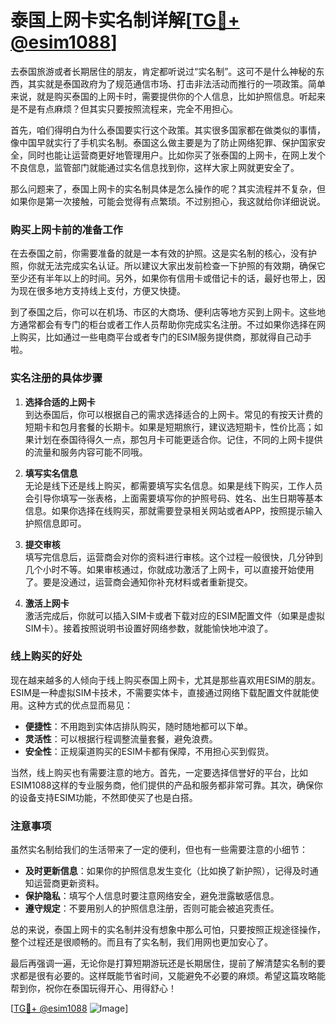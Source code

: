# 泰国上网卡实名制详解[[TG💪+ @esim1088](https://t.me/s/esim1088)]

去泰国旅游或者长期居住的朋友，肯定都听说过“实名制”。这可不是什么神秘的东西，其实就是泰国政府为了规范通信市场、打击非法活动而推行的一项政策。简单来说，就是购买泰国的上网卡时，需要提供你的个人信息，比如护照信息。听起来是不是有点麻烦？但其实只要按照流程来，完全不用担心。

首先，咱们得明白为什么泰国要实行这个政策。其实很多国家都在做类似的事情，像中国早就实行了手机实名制。泰国这么做主要是为了防止网络犯罪、保护国家安全，同时也能让运营商更好地管理用户。比如你买了张泰国的上网卡，在网上发个不良信息，监管部门就能通过实名信息找到你，这样大家上网就更安全了。

那么问题来了，泰国上网卡的实名制具体是怎么操作的呢？其实流程并不复杂，但如果你是第一次接触，可能会觉得有点繁琐。不过别担心，我这就给你详细说说。

### 购买上网卡前的准备工作

在去泰国之前，你需要准备的就是一本有效的护照。这是实名制的核心，没有护照，你就无法完成实名认证。所以建议大家出发前检查一下护照的有效期，确保它至少还有半年以上的时间。另外，如果你有信用卡或借记卡的话，最好也带上，因为现在很多地方支持线上支付，方便又快捷。

到了泰国之后，你可以在机场、市区的大商场、便利店等地方买到上网卡。这些地方通常都会有专门的柜台或者工作人员帮助你完成实名注册。不过如果你选择在网上购买，比如通过一些电商平台或者专门的ESIM服务提供商，那就得自己动手啦。

### 实名注册的具体步骤

1. **选择合适的上网卡**  
   到达泰国后，你可以根据自己的需求选择适合的上网卡。常见的有按天计费的短期卡和包月套餐的长期卡。如果是短期旅行，建议选短期卡，性价比高；如果计划在泰国待得久一点，那包月卡可能更适合你。记住，不同的上网卡提供的流量和服务内容可能不同哦。

2. **填写实名信息**  
   无论是线下还是线上购买，都需要填写实名信息。如果是线下购买，工作人员会引导你填写一张表格，上面需要填写你的护照号码、姓名、出生日期等基本信息。如果你选择在线购买，那就需要登录相关网站或者APP，按照提示输入护照信息即可。

3. **提交审核**  
   填写完信息后，运营商会对你的资料进行审核。这个过程一般很快，几分钟到几个小时不等。如果审核通过，你就成功激活了上网卡，可以直接开始使用了。要是没通过，运营商会通知你补充材料或者重新提交。

4. **激活上网卡**  
   激活完成后，你就可以插入SIM卡或者下载对应的ESIM配置文件（如果是虚拟SIM卡）。接着按照说明书设置好网络参数，就能愉快地冲浪了。

### 线上购买的好处

现在越来越多的人倾向于线上购买泰国上网卡，尤其是那些喜欢用ESIM的朋友。ESIM是一种虚拟SIM卡技术，不需要实体卡，直接通过网络下载配置文件就能使用。这种方式的优点显而易见：

- **便捷性**：不用跑到实体店排队购买，随时随地都可以下单。
- **灵活性**：可以根据行程调整流量套餐，避免浪费。
- **安全性**：正规渠道购买的ESIM卡都有保障，不用担心买到假货。

当然，线上购买也有需要注意的地方。首先，一定要选择信誉好的平台，比如ESIM1088这样的专业服务商，他们提供的产品和服务都非常可靠。其次，确保你的设备支持ESIM功能，不然即使买了也是白搭。

### 注意事项

虽然实名制给我们的生活带来了一定的便利，但也有一些需要注意的小细节：

- **及时更新信息**：如果你的护照信息发生变化（比如换了新护照），记得及时通知运营商更新资料。
- **保护隐私**：填写个人信息时要注意网络安全，避免泄露敏感信息。
- **遵守规定**：不要用别人的护照信息注册，否则可能会被追究责任。

总的来说，泰国上网卡的实名制并没有想象中那么可怕，只要按照正规途径操作，整个过程还是很顺畅的。而且有了实名制，我们用网也更加安心了。

最后再强调一遍，无论你是打算短期游玩还是长期居住，提前了解清楚实名制的要求都是很有必要的。这样既能节省时间，又能避免不必要的麻烦。希望这篇攻略能帮到你，祝你在泰国玩得开心、用得舒心！

[[TG💪+ @esim1088](https://t.me/s/esim1088) ![Image](https://i.postimg.cc/4NQfJmqS/Snipaste-2025-05-13-00-14-12.png)]